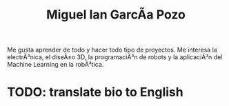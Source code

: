 ﻿---
translationKey: MiguelI
# Display name
title: Miguel Ian GarcÃ­a Pozo

# Full Name (for SEO)
first_name: Antonio
last_name: MuÃ±oz

# Is this the primary user of the site?
superuser: false

# Role/position
role: Jefe de Software

# Organizations/Affiliations
organizations:
  - name: Universidad de MÃ¡laga
    url: 'http://www.uma.es'

# Short bio (displayed in user profile at end of posts)
bio: Mis intereses incluyen robÃ³tica de recate, automÃ¡tica y programaciÃ³n.

interests:
  - Robot Control
  - Aplicaciones en proyectos de la Inteligencia Artificial
  - DiseÃ±o y ProgramaciÃ³n

education:
  courses:
    - course: Estudiante de 4Â° de ingenierÃ­a ElectrÃ³nica, RobÃ³tica y MecatrÃ³nica
      institution: Universidad de MÃ¡laga
      year: 2021

# Social/Academic Networking
# For available icons, see: https://docs.hugoblox.com/getting-started/page-builder/#icons
#   For an email link, use "fas" icon pack, "envelope" icon, and a link in the
#   form "mailto:your-email@example.com" or "#contact" for contact widget.
social:
  - icon: envelope
    icon_pack: fas
    link: 'mailto:miguelian@uma.es'
  - icon: linkedin
    icon_pack: fab
    link: https://www.linkedin.com/in/miguel-ian-garcia-pozo-618862238/
  - icon: github
    icon_pack: fab
    link: https://github.com/MiguelIIan

    
# Link to a PDF of your resume/CV from the About widget.
# To enable, copy your resume/CV to `static/files/cv.pdf` and uncomment the lines below.
# - icon: cv
#   icon_pack: ai
#   link: files/cv.pdf

# Enter email to display Gravatar (if Gravatar enabled in Config)
email: ''

# Highlight the author in author lists? (true/false)
highlight_name: false

# Organizational groups that you belong to (for People widget)
#   Set this to `[]` or comment out if you are not using People widget.
user_groups:
  - Department Heads
---



Me gusta aprender de todo y hacer todo tipo de proyectos. Me interesa la electrÃ³nica, el diseÃ±o 3D, la programaciÃ³n de robots y la aplicaciÃ³n del Machine Learning en la robÃ³tica.

# TODO: translate bio to English
